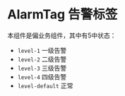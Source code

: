 # AlarmTag 告警标签

本组件是偏业务组件，其中有5中状态：

* `level-1`  一级告警
* `level-2`  二级告警
* `level-3`  三级告警
* `level-4`  四级告警
* `level-default`  正常
